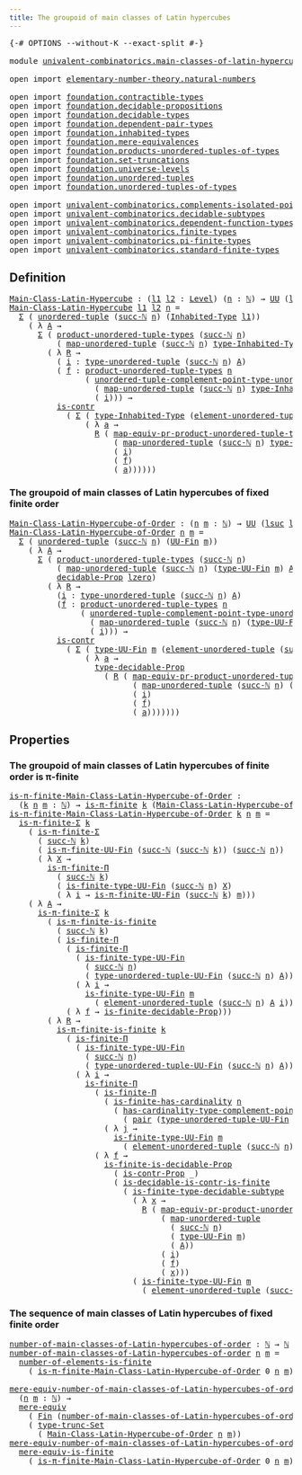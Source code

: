 ```yaml
---
title: The groupoid of main classes of Latin hypercubes
---
```


<pre class="Agda"><a id="74" class="Symbol">{-#</a> <a id="78" class="Keyword">OPTIONS</a> <a id="86" class="Pragma">--without-K</a> <a id="98" class="Pragma">--exact-split</a> <a id="112" class="Symbol">#-}</a>

<a id="117" class="Keyword">module</a> <a id="124" href="univalent-combinatorics.main-classes-of-latin-hypercubes.html" class="Module">univalent-combinatorics.main-classes-of-latin-hypercubes</a> <a id="181" class="Keyword">where</a>

<a id="188" class="Keyword">open</a> <a id="193" class="Keyword">import</a> <a id="200" href="elementary-number-theory.natural-numbers.html" class="Module">elementary-number-theory.natural-numbers</a>

<a id="242" class="Keyword">open</a> <a id="247" class="Keyword">import</a> <a id="254" href="foundation.contractible-types.html" class="Module">foundation.contractible-types</a>
<a id="284" class="Keyword">open</a> <a id="289" class="Keyword">import</a> <a id="296" href="foundation.decidable-propositions.html" class="Module">foundation.decidable-propositions</a>
<a id="330" class="Keyword">open</a> <a id="335" class="Keyword">import</a> <a id="342" href="foundation.decidable-types.html" class="Module">foundation.decidable-types</a>
<a id="369" class="Keyword">open</a> <a id="374" class="Keyword">import</a> <a id="381" href="foundation.dependent-pair-types.html" class="Module">foundation.dependent-pair-types</a>
<a id="413" class="Keyword">open</a> <a id="418" class="Keyword">import</a> <a id="425" href="foundation.inhabited-types.html" class="Module">foundation.inhabited-types</a>
<a id="452" class="Keyword">open</a> <a id="457" class="Keyword">import</a> <a id="464" href="foundation.mere-equivalences.html" class="Module">foundation.mere-equivalences</a>
<a id="493" class="Keyword">open</a> <a id="498" class="Keyword">import</a> <a id="505" href="foundation.products-unordered-tuples-of-types.html" class="Module">foundation.products-unordered-tuples-of-types</a>
<a id="551" class="Keyword">open</a> <a id="556" class="Keyword">import</a> <a id="563" href="foundation.set-truncations.html" class="Module">foundation.set-truncations</a>
<a id="590" class="Keyword">open</a> <a id="595" class="Keyword">import</a> <a id="602" href="foundation.universe-levels.html" class="Module">foundation.universe-levels</a>
<a id="629" class="Keyword">open</a> <a id="634" class="Keyword">import</a> <a id="641" href="foundation.unordered-tuples.html" class="Module">foundation.unordered-tuples</a>
<a id="669" class="Keyword">open</a> <a id="674" class="Keyword">import</a> <a id="681" href="foundation.unordered-tuples-of-types.html" class="Module">foundation.unordered-tuples-of-types</a>

<a id="719" class="Keyword">open</a> <a id="724" class="Keyword">import</a> <a id="731" href="univalent-combinatorics.complements-isolated-points.html" class="Module">univalent-combinatorics.complements-isolated-points</a>
<a id="783" class="Keyword">open</a> <a id="788" class="Keyword">import</a> <a id="795" href="univalent-combinatorics.decidable-subtypes.html" class="Module">univalent-combinatorics.decidable-subtypes</a>
<a id="838" class="Keyword">open</a> <a id="843" class="Keyword">import</a> <a id="850" href="univalent-combinatorics.dependent-function-types.html" class="Module">univalent-combinatorics.dependent-function-types</a>
<a id="899" class="Keyword">open</a> <a id="904" class="Keyword">import</a> <a id="911" href="univalent-combinatorics.finite-types.html" class="Module">univalent-combinatorics.finite-types</a>
<a id="948" class="Keyword">open</a> <a id="953" class="Keyword">import</a> <a id="960" href="univalent-combinatorics.pi-finite-types.html" class="Module">univalent-combinatorics.pi-finite-types</a>
<a id="1000" class="Keyword">open</a> <a id="1005" class="Keyword">import</a> <a id="1012" href="univalent-combinatorics.standard-finite-types.html" class="Module">univalent-combinatorics.standard-finite-types</a>
</pre>
## Definition

<pre class="Agda"><a id="Main-Class-Latin-Hypercube"></a><a id="1086" href="univalent-combinatorics.main-classes-of-latin-hypercubes.html#1086" class="Function">Main-Class-Latin-Hypercube</a> <a id="1113" class="Symbol">:</a> <a id="1115" class="Symbol">(</a><a id="1116" href="univalent-combinatorics.main-classes-of-latin-hypercubes.html#1116" class="Bound">l1</a> <a id="1119" href="univalent-combinatorics.main-classes-of-latin-hypercubes.html#1119" class="Bound">l2</a> <a id="1122" class="Symbol">:</a> <a id="1124" href="Agda.Primitive.html#597" class="Postulate">Level</a><a id="1129" class="Symbol">)</a> <a id="1131" class="Symbol">(</a><a id="1132" href="univalent-combinatorics.main-classes-of-latin-hypercubes.html#1132" class="Bound">n</a> <a id="1134" class="Symbol">:</a> <a id="1136" href="elementary-number-theory.natural-numbers.html#1530" class="Datatype">ℕ</a><a id="1137" class="Symbol">)</a> <a id="1139" class="Symbol">→</a> <a id="1141" href="foundation-core.universe-levels.html#235" class="Primitive">UU</a> <a id="1144" class="Symbol">(</a><a id="1145" href="Agda.Primitive.html#780" class="Primitive">lsuc</a> <a id="1150" href="univalent-combinatorics.main-classes-of-latin-hypercubes.html#1116" class="Bound">l1</a> <a id="1153" href="Agda.Primitive.html#810" class="Primitive Operator">⊔</a> <a id="1155" href="Agda.Primitive.html#780" class="Primitive">lsuc</a> <a id="1160" href="univalent-combinatorics.main-classes-of-latin-hypercubes.html#1119" class="Bound">l2</a><a id="1162" class="Symbol">)</a>
<a id="1164" href="univalent-combinatorics.main-classes-of-latin-hypercubes.html#1086" class="Function">Main-Class-Latin-Hypercube</a> <a id="1191" href="univalent-combinatorics.main-classes-of-latin-hypercubes.html#1191" class="Bound">l1</a> <a id="1194" href="univalent-combinatorics.main-classes-of-latin-hypercubes.html#1194" class="Bound">l2</a> <a id="1197" href="univalent-combinatorics.main-classes-of-latin-hypercubes.html#1197" class="Bound">n</a> <a id="1199" class="Symbol">=</a>
  <a id="1203" href="foundation-core.dependent-pair-types.html#515" class="Record">Σ</a> <a id="1205" class="Symbol">(</a> <a id="1207" href="foundation.unordered-tuples.html#1180" class="Function">unordered-tuple</a> <a id="1223" class="Symbol">(</a><a id="1224" href="elementary-number-theory.natural-numbers.html#1564" class="InductiveConstructor">succ-ℕ</a> <a id="1231" href="univalent-combinatorics.main-classes-of-latin-hypercubes.html#1197" class="Bound">n</a><a id="1232" class="Symbol">)</a> <a id="1234" class="Symbol">(</a><a id="1235" href="foundation.inhabited-types.html#593" class="Function">Inhabited-Type</a> <a id="1250" href="univalent-combinatorics.main-classes-of-latin-hypercubes.html#1191" class="Bound">l1</a><a id="1252" class="Symbol">))</a>
    <a id="1259" class="Symbol">(</a> <a id="1261" class="Symbol">λ</a> <a id="1263" href="univalent-combinatorics.main-classes-of-latin-hypercubes.html#1263" class="Bound">A</a> <a id="1265" class="Symbol">→</a>
      <a id="1273" href="foundation-core.dependent-pair-types.html#515" class="Record">Σ</a> <a id="1275" class="Symbol">(</a> <a id="1277" href="foundation.products-unordered-tuples-of-types.html#1258" class="Function">product-unordered-tuple-types</a> <a id="1307" class="Symbol">(</a><a id="1308" href="elementary-number-theory.natural-numbers.html#1564" class="InductiveConstructor">succ-ℕ</a> <a id="1315" href="univalent-combinatorics.main-classes-of-latin-hypercubes.html#1197" class="Bound">n</a><a id="1316" class="Symbol">)</a>
          <a id="1328" class="Symbol">(</a> <a id="1330" href="foundation.unordered-tuples.html#5856" class="Function">map-unordered-tuple</a> <a id="1350" class="Symbol">(</a><a id="1351" href="elementary-number-theory.natural-numbers.html#1564" class="InductiveConstructor">succ-ℕ</a> <a id="1358" href="univalent-combinatorics.main-classes-of-latin-hypercubes.html#1197" class="Bound">n</a><a id="1359" class="Symbol">)</a> <a id="1361" href="foundation.inhabited-types.html#735" class="Function">type-Inhabited-Type</a> <a id="1381" href="univalent-combinatorics.main-classes-of-latin-hypercubes.html#1263" class="Bound">A</a><a id="1382" class="Symbol">)</a> <a id="1384" class="Symbol">→</a> <a id="1386" href="foundation-core.universe-levels.html#235" class="Primitive">UU</a> <a id="1389" href="univalent-combinatorics.main-classes-of-latin-hypercubes.html#1194" class="Bound">l2</a><a id="1391" class="Symbol">)</a>
        <a id="1401" class="Symbol">(</a> <a id="1403" class="Symbol">λ</a> <a id="1405" href="univalent-combinatorics.main-classes-of-latin-hypercubes.html#1405" class="Bound">R</a> <a id="1407" class="Symbol">→</a>
          <a id="1419" class="Symbol">(</a> <a id="1421" href="univalent-combinatorics.main-classes-of-latin-hypercubes.html#1421" class="Bound">i</a> <a id="1423" class="Symbol">:</a> <a id="1425" href="foundation.unordered-tuples.html#1476" class="Function">type-unordered-tuple</a> <a id="1446" class="Symbol">(</a><a id="1447" href="elementary-number-theory.natural-numbers.html#1564" class="InductiveConstructor">succ-ℕ</a> <a id="1454" href="univalent-combinatorics.main-classes-of-latin-hypercubes.html#1197" class="Bound">n</a><a id="1455" class="Symbol">)</a> <a id="1457" href="univalent-combinatorics.main-classes-of-latin-hypercubes.html#1263" class="Bound">A</a><a id="1458" class="Symbol">)</a>
          <a id="1470" class="Symbol">(</a> <a id="1472" href="univalent-combinatorics.main-classes-of-latin-hypercubes.html#1472" class="Bound">f</a> <a id="1474" class="Symbol">:</a> <a id="1476" href="foundation.products-unordered-tuples-of-types.html#1258" class="Function">product-unordered-tuple-types</a> <a id="1506" href="univalent-combinatorics.main-classes-of-latin-hypercubes.html#1197" class="Bound">n</a>
                <a id="1524" class="Symbol">(</a> <a id="1526" href="foundation.unordered-tuples.html#3055" class="Function">unordered-tuple-complement-point-type-unordered-tuple</a> <a id="1580" href="univalent-combinatorics.main-classes-of-latin-hypercubes.html#1197" class="Bound">n</a>
                  <a id="1600" class="Symbol">(</a> <a id="1602" href="foundation.unordered-tuples.html#5856" class="Function">map-unordered-tuple</a> <a id="1622" class="Symbol">(</a><a id="1623" href="elementary-number-theory.natural-numbers.html#1564" class="InductiveConstructor">succ-ℕ</a> <a id="1630" href="univalent-combinatorics.main-classes-of-latin-hypercubes.html#1197" class="Bound">n</a><a id="1631" class="Symbol">)</a> <a id="1633" href="foundation.inhabited-types.html#735" class="Function">type-Inhabited-Type</a> <a id="1653" href="univalent-combinatorics.main-classes-of-latin-hypercubes.html#1263" class="Bound">A</a><a id="1654" class="Symbol">)</a>
                  <a id="1674" class="Symbol">(</a> <a id="1676" href="univalent-combinatorics.main-classes-of-latin-hypercubes.html#1421" class="Bound">i</a><a id="1677" class="Symbol">)))</a> <a id="1681" class="Symbol">→</a>
          <a id="1693" href="foundation-core.contractible-types.html#1006" class="Function">is-contr</a>
            <a id="1714" class="Symbol">(</a> <a id="1716" href="foundation-core.dependent-pair-types.html#515" class="Record">Σ</a> <a id="1718" class="Symbol">(</a> <a id="1720" href="foundation.inhabited-types.html#735" class="Function">type-Inhabited-Type</a> <a id="1740" class="Symbol">(</a><a id="1741" href="foundation.unordered-tuples.html#2160" class="Function">element-unordered-tuple</a> <a id="1765" class="Symbol">(</a><a id="1766" href="elementary-number-theory.natural-numbers.html#1564" class="InductiveConstructor">succ-ℕ</a> <a id="1773" href="univalent-combinatorics.main-classes-of-latin-hypercubes.html#1197" class="Bound">n</a><a id="1774" class="Symbol">)</a> <a id="1776" href="univalent-combinatorics.main-classes-of-latin-hypercubes.html#1263" class="Bound">A</a> <a id="1778" href="univalent-combinatorics.main-classes-of-latin-hypercubes.html#1421" class="Bound">i</a><a id="1779" class="Symbol">))</a>
                <a id="1798" class="Symbol">(</a> <a id="1800" class="Symbol">λ</a> <a id="1802" href="univalent-combinatorics.main-classes-of-latin-hypercubes.html#1802" class="Bound">a</a> <a id="1804" class="Symbol">→</a>
                  <a id="1824" href="univalent-combinatorics.main-classes-of-latin-hypercubes.html#1405" class="Bound">R</a> <a id="1826" class="Symbol">(</a> <a id="1828" href="foundation.products-unordered-tuples-of-types.html#2528" class="Function">map-equiv-pr-product-unordered-tuple-types</a> <a id="1871" href="univalent-combinatorics.main-classes-of-latin-hypercubes.html#1197" class="Bound">n</a>
                      <a id="1895" class="Symbol">(</a> <a id="1897" href="foundation.unordered-tuples.html#5856" class="Function">map-unordered-tuple</a> <a id="1917" class="Symbol">(</a><a id="1918" href="elementary-number-theory.natural-numbers.html#1564" class="InductiveConstructor">succ-ℕ</a> <a id="1925" href="univalent-combinatorics.main-classes-of-latin-hypercubes.html#1197" class="Bound">n</a><a id="1926" class="Symbol">)</a> <a id="1928" href="foundation.inhabited-types.html#735" class="Function">type-Inhabited-Type</a> <a id="1948" href="univalent-combinatorics.main-classes-of-latin-hypercubes.html#1263" class="Bound">A</a><a id="1949" class="Symbol">)</a>
                      <a id="1973" class="Symbol">(</a> <a id="1975" href="univalent-combinatorics.main-classes-of-latin-hypercubes.html#1421" class="Bound">i</a><a id="1976" class="Symbol">)</a>
                      <a id="2000" class="Symbol">(</a> <a id="2002" href="univalent-combinatorics.main-classes-of-latin-hypercubes.html#1472" class="Bound">f</a><a id="2003" class="Symbol">)</a>
                      <a id="2027" class="Symbol">(</a> <a id="2029" href="univalent-combinatorics.main-classes-of-latin-hypercubes.html#1802" class="Bound">a</a><a id="2030" class="Symbol">))))))</a>
</pre>
### The groupoid of main classes of Latin hypercubes of fixed finite order

<pre class="Agda"><a id="Main-Class-Latin-Hypercube-of-Order"></a><a id="2126" href="univalent-combinatorics.main-classes-of-latin-hypercubes.html#2126" class="Function">Main-Class-Latin-Hypercube-of-Order</a> <a id="2162" class="Symbol">:</a> <a id="2164" class="Symbol">(</a><a id="2165" href="univalent-combinatorics.main-classes-of-latin-hypercubes.html#2165" class="Bound">n</a> <a id="2167" href="univalent-combinatorics.main-classes-of-latin-hypercubes.html#2167" class="Bound">m</a> <a id="2169" class="Symbol">:</a> <a id="2171" href="elementary-number-theory.natural-numbers.html#1530" class="Datatype">ℕ</a><a id="2172" class="Symbol">)</a> <a id="2174" class="Symbol">→</a> <a id="2176" href="foundation-core.universe-levels.html#235" class="Primitive">UU</a> <a id="2179" class="Symbol">(</a><a id="2180" href="Agda.Primitive.html#780" class="Primitive">lsuc</a> <a id="2185" href="Agda.Primitive.html#764" class="Primitive">lzero</a><a id="2190" class="Symbol">)</a>
<a id="2192" href="univalent-combinatorics.main-classes-of-latin-hypercubes.html#2126" class="Function">Main-Class-Latin-Hypercube-of-Order</a> <a id="2228" href="univalent-combinatorics.main-classes-of-latin-hypercubes.html#2228" class="Bound">n</a> <a id="2230" href="univalent-combinatorics.main-classes-of-latin-hypercubes.html#2230" class="Bound">m</a> <a id="2232" class="Symbol">=</a>
  <a id="2236" href="foundation-core.dependent-pair-types.html#515" class="Record">Σ</a> <a id="2238" class="Symbol">(</a> <a id="2240" href="foundation.unordered-tuples.html#1180" class="Function">unordered-tuple</a> <a id="2256" class="Symbol">(</a><a id="2257" href="elementary-number-theory.natural-numbers.html#1564" class="InductiveConstructor">succ-ℕ</a> <a id="2264" href="univalent-combinatorics.main-classes-of-latin-hypercubes.html#2228" class="Bound">n</a><a id="2265" class="Symbol">)</a> <a id="2267" class="Symbol">(</a><a id="2268" href="univalent-combinatorics.finite-types.html#5852" class="Function">UU-Fin</a> <a id="2275" href="univalent-combinatorics.main-classes-of-latin-hypercubes.html#2230" class="Bound">m</a><a id="2276" class="Symbol">))</a>
    <a id="2283" class="Symbol">(</a> <a id="2285" class="Symbol">λ</a> <a id="2287" href="univalent-combinatorics.main-classes-of-latin-hypercubes.html#2287" class="Bound">A</a> <a id="2289" class="Symbol">→</a>
      <a id="2297" href="foundation-core.dependent-pair-types.html#515" class="Record">Σ</a> <a id="2299" class="Symbol">(</a> <a id="2301" href="foundation.products-unordered-tuples-of-types.html#1258" class="Function">product-unordered-tuple-types</a> <a id="2331" class="Symbol">(</a><a id="2332" href="elementary-number-theory.natural-numbers.html#1564" class="InductiveConstructor">succ-ℕ</a> <a id="2339" href="univalent-combinatorics.main-classes-of-latin-hypercubes.html#2228" class="Bound">n</a><a id="2340" class="Symbol">)</a>
          <a id="2352" class="Symbol">(</a> <a id="2354" href="foundation.unordered-tuples.html#5856" class="Function">map-unordered-tuple</a> <a id="2374" class="Symbol">(</a><a id="2375" href="elementary-number-theory.natural-numbers.html#1564" class="InductiveConstructor">succ-ℕ</a> <a id="2382" href="univalent-combinatorics.main-classes-of-latin-hypercubes.html#2228" class="Bound">n</a><a id="2383" class="Symbol">)</a> <a id="2385" class="Symbol">(</a><a id="2386" href="univalent-combinatorics.finite-types.html#5914" class="Function">type-UU-Fin</a> <a id="2398" href="univalent-combinatorics.main-classes-of-latin-hypercubes.html#2230" class="Bound">m</a><a id="2399" class="Symbol">)</a> <a id="2401" href="univalent-combinatorics.main-classes-of-latin-hypercubes.html#2287" class="Bound">A</a><a id="2402" class="Symbol">)</a> <a id="2404" class="Symbol">→</a>
          <a id="2416" href="foundation-core.decidable-propositions.html#646" class="Function">decidable-Prop</a> <a id="2431" href="Agda.Primitive.html#764" class="Primitive">lzero</a><a id="2436" class="Symbol">)</a>
        <a id="2446" class="Symbol">(</a> <a id="2448" class="Symbol">λ</a> <a id="2450" href="univalent-combinatorics.main-classes-of-latin-hypercubes.html#2450" class="Bound">R</a> <a id="2452" class="Symbol">→</a>
          <a id="2464" class="Symbol">(</a><a id="2465" href="univalent-combinatorics.main-classes-of-latin-hypercubes.html#2465" class="Bound">i</a> <a id="2467" class="Symbol">:</a> <a id="2469" href="foundation.unordered-tuples.html#1476" class="Function">type-unordered-tuple</a> <a id="2490" class="Symbol">(</a><a id="2491" href="elementary-number-theory.natural-numbers.html#1564" class="InductiveConstructor">succ-ℕ</a> <a id="2498" href="univalent-combinatorics.main-classes-of-latin-hypercubes.html#2228" class="Bound">n</a><a id="2499" class="Symbol">)</a> <a id="2501" href="univalent-combinatorics.main-classes-of-latin-hypercubes.html#2287" class="Bound">A</a><a id="2502" class="Symbol">)</a>
          <a id="2514" class="Symbol">(</a><a id="2515" href="univalent-combinatorics.main-classes-of-latin-hypercubes.html#2515" class="Bound">f</a> <a id="2517" class="Symbol">:</a> <a id="2519" href="foundation.products-unordered-tuples-of-types.html#1258" class="Function">product-unordered-tuple-types</a> <a id="2549" href="univalent-combinatorics.main-classes-of-latin-hypercubes.html#2228" class="Bound">n</a>
               <a id="2566" class="Symbol">(</a> <a id="2568" href="foundation.unordered-tuples.html#3055" class="Function">unordered-tuple-complement-point-type-unordered-tuple</a> <a id="2622" href="univalent-combinatorics.main-classes-of-latin-hypercubes.html#2228" class="Bound">n</a>
                 <a id="2641" class="Symbol">(</a> <a id="2643" href="foundation.unordered-tuples.html#5856" class="Function">map-unordered-tuple</a> <a id="2663" class="Symbol">(</a><a id="2664" href="elementary-number-theory.natural-numbers.html#1564" class="InductiveConstructor">succ-ℕ</a> <a id="2671" href="univalent-combinatorics.main-classes-of-latin-hypercubes.html#2228" class="Bound">n</a><a id="2672" class="Symbol">)</a> <a id="2674" class="Symbol">(</a><a id="2675" href="univalent-combinatorics.finite-types.html#5914" class="Function">type-UU-Fin</a> <a id="2687" href="univalent-combinatorics.main-classes-of-latin-hypercubes.html#2230" class="Bound">m</a><a id="2688" class="Symbol">)</a> <a id="2690" href="univalent-combinatorics.main-classes-of-latin-hypercubes.html#2287" class="Bound">A</a><a id="2691" class="Symbol">)</a>
                 <a id="2710" class="Symbol">(</a> <a id="2712" href="univalent-combinatorics.main-classes-of-latin-hypercubes.html#2465" class="Bound">i</a><a id="2713" class="Symbol">)))</a> <a id="2717" class="Symbol">→</a>
          <a id="2729" href="foundation-core.contractible-types.html#1006" class="Function">is-contr</a>
            <a id="2750" class="Symbol">(</a> <a id="2752" href="foundation-core.dependent-pair-types.html#515" class="Record">Σ</a> <a id="2754" class="Symbol">(</a> <a id="2756" href="univalent-combinatorics.finite-types.html#5914" class="Function">type-UU-Fin</a> <a id="2768" href="univalent-combinatorics.main-classes-of-latin-hypercubes.html#2230" class="Bound">m</a> <a id="2770" class="Symbol">(</a><a id="2771" href="foundation.unordered-tuples.html#2160" class="Function">element-unordered-tuple</a> <a id="2795" class="Symbol">(</a><a id="2796" href="elementary-number-theory.natural-numbers.html#1564" class="InductiveConstructor">succ-ℕ</a> <a id="2803" href="univalent-combinatorics.main-classes-of-latin-hypercubes.html#2228" class="Bound">n</a><a id="2804" class="Symbol">)</a> <a id="2806" href="univalent-combinatorics.main-classes-of-latin-hypercubes.html#2287" class="Bound">A</a> <a id="2808" href="univalent-combinatorics.main-classes-of-latin-hypercubes.html#2465" class="Bound">i</a><a id="2809" class="Symbol">))</a>
                <a id="2828" class="Symbol">(</a> <a id="2830" class="Symbol">λ</a> <a id="2832" href="univalent-combinatorics.main-classes-of-latin-hypercubes.html#2832" class="Bound">a</a> <a id="2834" class="Symbol">→</a>
                  <a id="2854" href="foundation-core.decidable-propositions.html#872" class="Function">type-decidable-Prop</a>
                    <a id="2894" class="Symbol">(</a> <a id="2896" href="univalent-combinatorics.main-classes-of-latin-hypercubes.html#2450" class="Bound">R</a> <a id="2898" class="Symbol">(</a> <a id="2900" href="foundation.products-unordered-tuples-of-types.html#2528" class="Function">map-equiv-pr-product-unordered-tuple-types</a> <a id="2943" href="univalent-combinatorics.main-classes-of-latin-hypercubes.html#2228" class="Bound">n</a>
                          <a id="2971" class="Symbol">(</a> <a id="2973" href="foundation.unordered-tuples.html#5856" class="Function">map-unordered-tuple</a> <a id="2993" class="Symbol">(</a><a id="2994" href="elementary-number-theory.natural-numbers.html#1564" class="InductiveConstructor">succ-ℕ</a> <a id="3001" href="univalent-combinatorics.main-classes-of-latin-hypercubes.html#2228" class="Bound">n</a><a id="3002" class="Symbol">)</a> <a id="3004" class="Symbol">(</a><a id="3005" href="univalent-combinatorics.finite-types.html#5914" class="Function">type-UU-Fin</a> <a id="3017" href="univalent-combinatorics.main-classes-of-latin-hypercubes.html#2230" class="Bound">m</a><a id="3018" class="Symbol">)</a> <a id="3020" href="univalent-combinatorics.main-classes-of-latin-hypercubes.html#2287" class="Bound">A</a><a id="3021" class="Symbol">)</a>
                          <a id="3049" class="Symbol">(</a> <a id="3051" href="univalent-combinatorics.main-classes-of-latin-hypercubes.html#2465" class="Bound">i</a><a id="3052" class="Symbol">)</a>
                          <a id="3080" class="Symbol">(</a> <a id="3082" href="univalent-combinatorics.main-classes-of-latin-hypercubes.html#2515" class="Bound">f</a><a id="3083" class="Symbol">)</a>
                          <a id="3111" class="Symbol">(</a> <a id="3113" href="univalent-combinatorics.main-classes-of-latin-hypercubes.html#2832" class="Bound">a</a><a id="3114" class="Symbol">)))))))</a>
</pre>
## Properties

### The groupoid of main classes of Latin hypercubes of finite order is π-finite

<pre class="Agda"><a id="is-π-finite-Main-Class-Latin-Hypercube-of-Order"></a><a id="3232" href="univalent-combinatorics.main-classes-of-latin-hypercubes.html#3232" class="Function">is-π-finite-Main-Class-Latin-Hypercube-of-Order</a> <a id="3280" class="Symbol">:</a>
  <a id="3284" class="Symbol">(</a><a id="3285" href="univalent-combinatorics.main-classes-of-latin-hypercubes.html#3285" class="Bound">k</a> <a id="3287" href="univalent-combinatorics.main-classes-of-latin-hypercubes.html#3287" class="Bound">n</a> <a id="3289" href="univalent-combinatorics.main-classes-of-latin-hypercubes.html#3289" class="Bound">m</a> <a id="3291" class="Symbol">:</a> <a id="3293" href="elementary-number-theory.natural-numbers.html#1530" class="Datatype">ℕ</a><a id="3294" class="Symbol">)</a> <a id="3296" class="Symbol">→</a> <a id="3298" href="univalent-combinatorics.pi-finite-types.html#8794" class="Function">is-π-finite</a> <a id="3310" href="univalent-combinatorics.main-classes-of-latin-hypercubes.html#3285" class="Bound">k</a> <a id="3312" class="Symbol">(</a><a id="3313" href="univalent-combinatorics.main-classes-of-latin-hypercubes.html#2126" class="Function">Main-Class-Latin-Hypercube-of-Order</a> <a id="3349" href="univalent-combinatorics.main-classes-of-latin-hypercubes.html#3287" class="Bound">n</a> <a id="3351" href="univalent-combinatorics.main-classes-of-latin-hypercubes.html#3289" class="Bound">m</a><a id="3352" class="Symbol">)</a>
<a id="3354" href="univalent-combinatorics.main-classes-of-latin-hypercubes.html#3232" class="Function">is-π-finite-Main-Class-Latin-Hypercube-of-Order</a> <a id="3402" href="univalent-combinatorics.main-classes-of-latin-hypercubes.html#3402" class="Bound">k</a> <a id="3404" href="univalent-combinatorics.main-classes-of-latin-hypercubes.html#3404" class="Bound">n</a> <a id="3406" href="univalent-combinatorics.main-classes-of-latin-hypercubes.html#3406" class="Bound">m</a> <a id="3408" class="Symbol">=</a>
  <a id="3412" href="univalent-combinatorics.pi-finite-types.html#34761" class="Function">is-π-finite-Σ</a> <a id="3426" href="univalent-combinatorics.main-classes-of-latin-hypercubes.html#3402" class="Bound">k</a>
    <a id="3432" class="Symbol">(</a> <a id="3434" href="univalent-combinatorics.pi-finite-types.html#34761" class="Function">is-π-finite-Σ</a>
      <a id="3454" class="Symbol">(</a> <a id="3456" href="elementary-number-theory.natural-numbers.html#1564" class="InductiveConstructor">succ-ℕ</a> <a id="3463" href="univalent-combinatorics.main-classes-of-latin-hypercubes.html#3402" class="Bound">k</a><a id="3464" class="Symbol">)</a>
      <a id="3472" class="Symbol">(</a> <a id="3474" href="univalent-combinatorics.pi-finite-types.html#15347" class="Function">is-π-finite-UU-Fin</a> <a id="3493" class="Symbol">(</a><a id="3494" href="elementary-number-theory.natural-numbers.html#1564" class="InductiveConstructor">succ-ℕ</a> <a id="3501" class="Symbol">(</a><a id="3502" href="elementary-number-theory.natural-numbers.html#1564" class="InductiveConstructor">succ-ℕ</a> <a id="3509" href="univalent-combinatorics.main-classes-of-latin-hypercubes.html#3402" class="Bound">k</a><a id="3510" class="Symbol">))</a> <a id="3513" class="Symbol">(</a><a id="3514" href="elementary-number-theory.natural-numbers.html#1564" class="InductiveConstructor">succ-ℕ</a> <a id="3521" href="univalent-combinatorics.main-classes-of-latin-hypercubes.html#3404" class="Bound">n</a><a id="3522" class="Symbol">))</a>
      <a id="3531" class="Symbol">(</a> <a id="3533" class="Symbol">λ</a> <a id="3535" href="univalent-combinatorics.main-classes-of-latin-hypercubes.html#3535" class="Bound">X</a> <a id="3537" class="Symbol">→</a>
        <a id="3547" href="univalent-combinatorics.pi-finite-types.html#20402" class="Function">is-π-finite-Π</a>
          <a id="3571" class="Symbol">(</a> <a id="3573" href="elementary-number-theory.natural-numbers.html#1564" class="InductiveConstructor">succ-ℕ</a> <a id="3580" href="univalent-combinatorics.main-classes-of-latin-hypercubes.html#3402" class="Bound">k</a><a id="3581" class="Symbol">)</a>
          <a id="3593" class="Symbol">(</a> <a id="3595" href="univalent-combinatorics.finite-types.html#10450" class="Function">is-finite-type-UU-Fin</a> <a id="3617" class="Symbol">(</a><a id="3618" href="elementary-number-theory.natural-numbers.html#1564" class="InductiveConstructor">succ-ℕ</a> <a id="3625" href="univalent-combinatorics.main-classes-of-latin-hypercubes.html#3404" class="Bound">n</a><a id="3626" class="Symbol">)</a> <a id="3628" href="univalent-combinatorics.main-classes-of-latin-hypercubes.html#3535" class="Bound">X</a><a id="3629" class="Symbol">)</a>
          <a id="3641" class="Symbol">(</a> <a id="3643" class="Symbol">λ</a> <a id="3645" href="univalent-combinatorics.main-classes-of-latin-hypercubes.html#3645" class="Bound">i</a> <a id="3647" class="Symbol">→</a> <a id="3649" href="univalent-combinatorics.pi-finite-types.html#15347" class="Function">is-π-finite-UU-Fin</a> <a id="3668" class="Symbol">(</a><a id="3669" href="elementary-number-theory.natural-numbers.html#1564" class="InductiveConstructor">succ-ℕ</a> <a id="3676" href="univalent-combinatorics.main-classes-of-latin-hypercubes.html#3402" class="Bound">k</a><a id="3677" class="Symbol">)</a> <a id="3679" href="univalent-combinatorics.main-classes-of-latin-hypercubes.html#3406" class="Bound">m</a><a id="3680" class="Symbol">)))</a>
    <a id="3688" class="Symbol">(</a> <a id="3690" class="Symbol">λ</a> <a id="3692" href="univalent-combinatorics.main-classes-of-latin-hypercubes.html#3692" class="Bound">A</a> <a id="3694" class="Symbol">→</a>
      <a id="3702" href="univalent-combinatorics.pi-finite-types.html#34761" class="Function">is-π-finite-Σ</a> <a id="3716" href="univalent-combinatorics.main-classes-of-latin-hypercubes.html#3402" class="Bound">k</a>
        <a id="3726" class="Symbol">(</a> <a id="3728" href="univalent-combinatorics.pi-finite-types.html#14779" class="Function">is-π-finite-is-finite</a>
          <a id="3760" class="Symbol">(</a> <a id="3762" href="elementary-number-theory.natural-numbers.html#1564" class="InductiveConstructor">succ-ℕ</a> <a id="3769" href="univalent-combinatorics.main-classes-of-latin-hypercubes.html#3402" class="Bound">k</a><a id="3770" class="Symbol">)</a>
          <a id="3782" class="Symbol">(</a> <a id="3784" href="univalent-combinatorics.dependent-function-types.html#2753" class="Function">is-finite-Π</a>
            <a id="3808" class="Symbol">(</a> <a id="3810" href="univalent-combinatorics.dependent-function-types.html#2753" class="Function">is-finite-Π</a>
              <a id="3836" class="Symbol">(</a> <a id="3838" href="univalent-combinatorics.finite-types.html#10450" class="Function">is-finite-type-UU-Fin</a>
                <a id="3876" class="Symbol">(</a> <a id="3878" href="elementary-number-theory.natural-numbers.html#1564" class="InductiveConstructor">succ-ℕ</a> <a id="3885" href="univalent-combinatorics.main-classes-of-latin-hypercubes.html#3404" class="Bound">n</a><a id="3886" class="Symbol">)</a>
                <a id="3904" class="Symbol">(</a> <a id="3906" href="foundation.unordered-tuples.html#1396" class="Function">type-unordered-tuple-UU-Fin</a> <a id="3934" class="Symbol">(</a><a id="3935" href="elementary-number-theory.natural-numbers.html#1564" class="InductiveConstructor">succ-ℕ</a> <a id="3942" href="univalent-combinatorics.main-classes-of-latin-hypercubes.html#3404" class="Bound">n</a><a id="3943" class="Symbol">)</a> <a id="3945" href="univalent-combinatorics.main-classes-of-latin-hypercubes.html#3692" class="Bound">A</a><a id="3946" class="Symbol">))</a>
              <a id="3963" class="Symbol">(</a> <a id="3965" class="Symbol">λ</a> <a id="3967" href="univalent-combinatorics.main-classes-of-latin-hypercubes.html#3967" class="Bound">i</a> <a id="3969" class="Symbol">→</a>
                <a id="3987" href="univalent-combinatorics.finite-types.html#10450" class="Function">is-finite-type-UU-Fin</a> <a id="4009" href="univalent-combinatorics.main-classes-of-latin-hypercubes.html#3406" class="Bound">m</a>
                  <a id="4029" class="Symbol">(</a> <a id="4031" href="foundation.unordered-tuples.html#2160" class="Function">element-unordered-tuple</a> <a id="4055" class="Symbol">(</a><a id="4056" href="elementary-number-theory.natural-numbers.html#1564" class="InductiveConstructor">succ-ℕ</a> <a id="4063" href="univalent-combinatorics.main-classes-of-latin-hypercubes.html#3404" class="Bound">n</a><a id="4064" class="Symbol">)</a> <a id="4066" href="univalent-combinatorics.main-classes-of-latin-hypercubes.html#3692" class="Bound">A</a> <a id="4068" href="univalent-combinatorics.main-classes-of-latin-hypercubes.html#3967" class="Bound">i</a><a id="4069" class="Symbol">)))</a>
            <a id="4085" class="Symbol">(</a> <a id="4087" class="Symbol">λ</a> <a id="4089" href="univalent-combinatorics.main-classes-of-latin-hypercubes.html#4089" class="Bound">f</a> <a id="4091" class="Symbol">→</a> <a id="4093" href="foundation.decidable-propositions.html#8910" class="Function">is-finite-decidable-Prop</a><a id="4117" class="Symbol">)))</a>
        <a id="4129" class="Symbol">(</a> <a id="4131" class="Symbol">λ</a> <a id="4133" href="univalent-combinatorics.main-classes-of-latin-hypercubes.html#4133" class="Bound">R</a> <a id="4135" class="Symbol">→</a>
          <a id="4147" href="univalent-combinatorics.pi-finite-types.html#14779" class="Function">is-π-finite-is-finite</a> <a id="4169" href="univalent-combinatorics.main-classes-of-latin-hypercubes.html#3402" class="Bound">k</a>
            <a id="4183" class="Symbol">(</a> <a id="4185" href="univalent-combinatorics.dependent-function-types.html#2753" class="Function">is-finite-Π</a>
              <a id="4211" class="Symbol">(</a> <a id="4213" href="univalent-combinatorics.finite-types.html#10450" class="Function">is-finite-type-UU-Fin</a>
                <a id="4251" class="Symbol">(</a> <a id="4253" href="elementary-number-theory.natural-numbers.html#1564" class="InductiveConstructor">succ-ℕ</a> <a id="4260" href="univalent-combinatorics.main-classes-of-latin-hypercubes.html#3404" class="Bound">n</a><a id="4261" class="Symbol">)</a>
                <a id="4279" class="Symbol">(</a> <a id="4281" href="foundation.unordered-tuples.html#1396" class="Function">type-unordered-tuple-UU-Fin</a> <a id="4309" class="Symbol">(</a><a id="4310" href="elementary-number-theory.natural-numbers.html#1564" class="InductiveConstructor">succ-ℕ</a> <a id="4317" href="univalent-combinatorics.main-classes-of-latin-hypercubes.html#3404" class="Bound">n</a><a id="4318" class="Symbol">)</a> <a id="4320" href="univalent-combinatorics.main-classes-of-latin-hypercubes.html#3692" class="Bound">A</a><a id="4321" class="Symbol">))</a>
              <a id="4338" class="Symbol">(</a> <a id="4340" class="Symbol">λ</a> <a id="4342" href="univalent-combinatorics.main-classes-of-latin-hypercubes.html#4342" class="Bound">i</a> <a id="4344" class="Symbol">→</a>
                <a id="4362" href="univalent-combinatorics.dependent-function-types.html#2753" class="Function">is-finite-Π</a>
                  <a id="4392" class="Symbol">(</a> <a id="4394" href="univalent-combinatorics.dependent-function-types.html#2753" class="Function">is-finite-Π</a>
                    <a id="4426" class="Symbol">(</a> <a id="4428" href="univalent-combinatorics.finite-types.html#12012" class="Function">is-finite-has-cardinality</a> <a id="4454" href="univalent-combinatorics.main-classes-of-latin-hypercubes.html#3404" class="Bound">n</a>
                      <a id="4478" class="Symbol">(</a> <a id="4480" href="univalent-combinatorics.complements-isolated-points.html#4712" class="Function">has-cardinality-type-complement-point-UU-Fin</a> <a id="4525" href="univalent-combinatorics.main-classes-of-latin-hypercubes.html#3404" class="Bound">n</a>
                        <a id="4551" class="Symbol">(</a> <a id="4553" href="foundation-core.dependent-pair-types.html#588" class="InductiveConstructor">pair</a> <a id="4558" class="Symbol">(</a><a id="4559" href="foundation.unordered-tuples.html#1396" class="Function">type-unordered-tuple-UU-Fin</a> <a id="4587" class="Symbol">(</a><a id="4588" href="elementary-number-theory.natural-numbers.html#1564" class="InductiveConstructor">succ-ℕ</a> <a id="4595" href="univalent-combinatorics.main-classes-of-latin-hypercubes.html#3404" class="Bound">n</a><a id="4596" class="Symbol">)</a> <a id="4598" href="univalent-combinatorics.main-classes-of-latin-hypercubes.html#3692" class="Bound">A</a><a id="4599" class="Symbol">)</a> <a id="4601" href="univalent-combinatorics.main-classes-of-latin-hypercubes.html#4342" class="Bound">i</a><a id="4602" class="Symbol">)))</a>
                    <a id="4626" class="Symbol">(</a> <a id="4628" class="Symbol">λ</a> <a id="4630" href="univalent-combinatorics.main-classes-of-latin-hypercubes.html#4630" class="Bound">j</a> <a id="4632" class="Symbol">→</a>
                      <a id="4656" href="univalent-combinatorics.finite-types.html#10450" class="Function">is-finite-type-UU-Fin</a> <a id="4678" href="univalent-combinatorics.main-classes-of-latin-hypercubes.html#3406" class="Bound">m</a>
                        <a id="4704" class="Symbol">(</a> <a id="4706" href="foundation.unordered-tuples.html#2160" class="Function">element-unordered-tuple</a> <a id="4730" class="Symbol">(</a><a id="4731" href="elementary-number-theory.natural-numbers.html#1564" class="InductiveConstructor">succ-ℕ</a> <a id="4738" href="univalent-combinatorics.main-classes-of-latin-hypercubes.html#3404" class="Bound">n</a><a id="4739" class="Symbol">)</a> <a id="4741" href="univalent-combinatorics.main-classes-of-latin-hypercubes.html#3692" class="Bound">A</a> <a id="4743" class="Symbol">(</a><a id="4744" href="foundation-core.dependent-pair-types.html#605" class="Field">pr1</a> <a id="4748" href="univalent-combinatorics.main-classes-of-latin-hypercubes.html#4630" class="Bound">j</a><a id="4749" class="Symbol">))))</a>
                  <a id="4772" class="Symbol">(</a> <a id="4774" class="Symbol">λ</a> <a id="4776" href="univalent-combinatorics.main-classes-of-latin-hypercubes.html#4776" class="Bound">f</a> <a id="4778" class="Symbol">→</a>
                    <a id="4800" href="foundation.decidable-propositions.html#8518" class="Function">is-finite-is-decidable-Prop</a>
                      <a id="4850" class="Symbol">(</a> <a id="4852" href="foundation.contractible-types.html#1563" class="Function">is-contr-Prop</a> <a id="4866" class="Symbol">_)</a>
                      <a id="4891" class="Symbol">(</a> <a id="4893" href="univalent-combinatorics.finite-types.html#16966" class="Function">is-decidable-is-contr-is-finite</a>
                        <a id="4949" class="Symbol">(</a> <a id="4951" href="univalent-combinatorics.decidable-subtypes.html#1435" class="Function">is-finite-type-decidable-subtype</a>
                          <a id="5010" class="Symbol">(</a> <a id="5012" class="Symbol">λ</a> <a id="5014" href="univalent-combinatorics.main-classes-of-latin-hypercubes.html#5014" class="Bound">x</a> <a id="5016" class="Symbol">→</a>
                            <a id="5046" href="univalent-combinatorics.main-classes-of-latin-hypercubes.html#4133" class="Bound">R</a> <a id="5048" class="Symbol">(</a> <a id="5050" href="foundation.products-unordered-tuples-of-types.html#2528" class="Function">map-equiv-pr-product-unordered-tuple-types</a> <a id="5093" href="univalent-combinatorics.main-classes-of-latin-hypercubes.html#3404" class="Bound">n</a>
                                <a id="5127" class="Symbol">(</a> <a id="5129" href="foundation.unordered-tuples.html#5856" class="Function">map-unordered-tuple</a>
                                  <a id="5183" class="Symbol">(</a> <a id="5185" href="elementary-number-theory.natural-numbers.html#1564" class="InductiveConstructor">succ-ℕ</a> <a id="5192" href="univalent-combinatorics.main-classes-of-latin-hypercubes.html#3404" class="Bound">n</a><a id="5193" class="Symbol">)</a>
                                  <a id="5229" class="Symbol">(</a> <a id="5231" href="univalent-combinatorics.finite-types.html#5914" class="Function">type-UU-Fin</a> <a id="5243" href="univalent-combinatorics.main-classes-of-latin-hypercubes.html#3406" class="Bound">m</a><a id="5244" class="Symbol">)</a>
                                  <a id="5280" class="Symbol">(</a> <a id="5282" href="univalent-combinatorics.main-classes-of-latin-hypercubes.html#3692" class="Bound">A</a><a id="5283" class="Symbol">))</a>
                                <a id="5318" class="Symbol">(</a> <a id="5320" href="univalent-combinatorics.main-classes-of-latin-hypercubes.html#4342" class="Bound">i</a><a id="5321" class="Symbol">)</a>
                                <a id="5355" class="Symbol">(</a> <a id="5357" href="univalent-combinatorics.main-classes-of-latin-hypercubes.html#4776" class="Bound">f</a><a id="5358" class="Symbol">)</a>
                                <a id="5392" class="Symbol">(</a> <a id="5394" href="univalent-combinatorics.main-classes-of-latin-hypercubes.html#5014" class="Bound">x</a><a id="5395" class="Symbol">)))</a>
                          <a id="5425" class="Symbol">(</a> <a id="5427" href="univalent-combinatorics.finite-types.html#10450" class="Function">is-finite-type-UU-Fin</a> <a id="5449" href="univalent-combinatorics.main-classes-of-latin-hypercubes.html#3406" class="Bound">m</a>
                            <a id="5479" class="Symbol">(</a> <a id="5481" href="foundation.unordered-tuples.html#2160" class="Function">element-unordered-tuple</a> <a id="5505" class="Symbol">(</a><a id="5506" href="elementary-number-theory.natural-numbers.html#1564" class="InductiveConstructor">succ-ℕ</a> <a id="5513" href="univalent-combinatorics.main-classes-of-latin-hypercubes.html#3404" class="Bound">n</a><a id="5514" class="Symbol">)</a> <a id="5516" href="univalent-combinatorics.main-classes-of-latin-hypercubes.html#3692" class="Bound">A</a> <a id="5518" href="univalent-combinatorics.main-classes-of-latin-hypercubes.html#4342" class="Bound">i</a><a id="5519" class="Symbol">)))))))))</a>
</pre>
### The sequence of main classes of Latin hypercubes of fixed finite order

<pre class="Agda"><a id="number-of-main-classes-of-Latin-hypercubes-of-order"></a><a id="5618" href="univalent-combinatorics.main-classes-of-latin-hypercubes.html#5618" class="Function">number-of-main-classes-of-Latin-hypercubes-of-order</a> <a id="5670" class="Symbol">:</a> <a id="5672" href="elementary-number-theory.natural-numbers.html#1530" class="Datatype">ℕ</a> <a id="5674" class="Symbol">→</a> <a id="5676" href="elementary-number-theory.natural-numbers.html#1530" class="Datatype">ℕ</a> <a id="5678" class="Symbol">→</a> <a id="5680" href="elementary-number-theory.natural-numbers.html#1530" class="Datatype">ℕ</a>
<a id="5682" href="univalent-combinatorics.main-classes-of-latin-hypercubes.html#5618" class="Function">number-of-main-classes-of-Latin-hypercubes-of-order</a> <a id="5734" href="univalent-combinatorics.main-classes-of-latin-hypercubes.html#5734" class="Bound">n</a> <a id="5736" href="univalent-combinatorics.main-classes-of-latin-hypercubes.html#5736" class="Bound">m</a> <a id="5738" class="Symbol">=</a>
  <a id="5742" href="univalent-combinatorics.finite-types.html#12633" class="Function">number-of-elements-is-finite</a>
    <a id="5775" class="Symbol">(</a> <a id="5777" href="univalent-combinatorics.main-classes-of-latin-hypercubes.html#3232" class="Function">is-π-finite-Main-Class-Latin-Hypercube-of-Order</a> <a id="5825" class="Number">0</a> <a id="5827" href="univalent-combinatorics.main-classes-of-latin-hypercubes.html#5734" class="Bound">n</a> <a id="5829" href="univalent-combinatorics.main-classes-of-latin-hypercubes.html#5736" class="Bound">m</a><a id="5830" class="Symbol">)</a>

<a id="mere-equiv-number-of-main-classes-of-Latin-hypercubes-of-order"></a><a id="5833" href="univalent-combinatorics.main-classes-of-latin-hypercubes.html#5833" class="Function">mere-equiv-number-of-main-classes-of-Latin-hypercubes-of-order</a> <a id="5896" class="Symbol">:</a>
  <a id="5900" class="Symbol">(</a><a id="5901" href="univalent-combinatorics.main-classes-of-latin-hypercubes.html#5901" class="Bound">n</a> <a id="5903" href="univalent-combinatorics.main-classes-of-latin-hypercubes.html#5903" class="Bound">m</a> <a id="5905" class="Symbol">:</a> <a id="5907" href="elementary-number-theory.natural-numbers.html#1530" class="Datatype">ℕ</a><a id="5908" class="Symbol">)</a> <a id="5910" class="Symbol">→</a>
  <a id="5914" href="foundation.mere-equivalences.html#1415" class="Function">mere-equiv</a>
    <a id="5929" class="Symbol">(</a> <a id="5931" href="univalent-combinatorics.standard-finite-types.html#2393" class="Function">Fin</a> <a id="5935" class="Symbol">(</a><a id="5936" href="univalent-combinatorics.main-classes-of-latin-hypercubes.html#5618" class="Function">number-of-main-classes-of-Latin-hypercubes-of-order</a> <a id="5988" href="univalent-combinatorics.main-classes-of-latin-hypercubes.html#5901" class="Bound">n</a> <a id="5990" href="univalent-combinatorics.main-classes-of-latin-hypercubes.html#5903" class="Bound">m</a><a id="5991" class="Symbol">))</a>
    <a id="5998" class="Symbol">(</a> <a id="6000" href="foundation.set-truncations.html#3998" class="Function">type-trunc-Set</a>
      <a id="6021" class="Symbol">(</a> <a id="6023" href="univalent-combinatorics.main-classes-of-latin-hypercubes.html#2126" class="Function">Main-Class-Latin-Hypercube-of-Order</a> <a id="6059" href="univalent-combinatorics.main-classes-of-latin-hypercubes.html#5901" class="Bound">n</a> <a id="6061" href="univalent-combinatorics.main-classes-of-latin-hypercubes.html#5903" class="Bound">m</a><a id="6062" class="Symbol">))</a>
<a id="6065" href="univalent-combinatorics.main-classes-of-latin-hypercubes.html#5833" class="Function">mere-equiv-number-of-main-classes-of-Latin-hypercubes-of-order</a> <a id="6128" href="univalent-combinatorics.main-classes-of-latin-hypercubes.html#6128" class="Bound">n</a> <a id="6130" href="univalent-combinatorics.main-classes-of-latin-hypercubes.html#6130" class="Bound">m</a> <a id="6132" class="Symbol">=</a>
  <a id="6136" href="univalent-combinatorics.finite-types.html#12810" class="Function">mere-equiv-is-finite</a>
    <a id="6161" class="Symbol">(</a> <a id="6163" href="univalent-combinatorics.main-classes-of-latin-hypercubes.html#3232" class="Function">is-π-finite-Main-Class-Latin-Hypercube-of-Order</a> <a id="6211" class="Number">0</a> <a id="6213" href="univalent-combinatorics.main-classes-of-latin-hypercubes.html#6128" class="Bound">n</a> <a id="6215" href="univalent-combinatorics.main-classes-of-latin-hypercubes.html#6130" class="Bound">m</a><a id="6216" class="Symbol">)</a>
</pre>